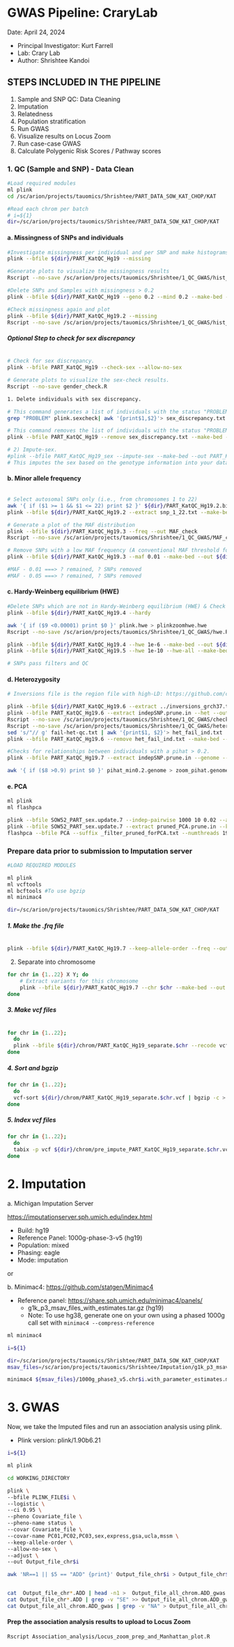 # GWAS Pipeline: CraryLab

Date: April 24, 2024

* Principal Investigator: Kurt Farrell
* Lab: Crary Lab
* Author: Shrishtee Kandoi


## STEPS INCLUDED IN THE PIPELINE

1. Sample and SNP QC: Data Cleaning
2. Imputation
3. Relatedness
4. Population stratification
5. Run GWAS
6. Visualize results on Locus Zoom
7. Run case-case GWAS
8. Calculate Polygenic Risk Scores / Pathway scores


### 1. QC (Sample and SNP) - Data Clean

```bash
#Load required modules
ml plink
cd /sc/arion/projects/tauomics/Shrishtee/PART_DATA_SOW_KAT_CHOP/KAT

#Read each chrom per batch
# i=${1}
dir=/sc/arion/projects/tauomics/Shrishtee/PART_DATA_SOW_KAT_CHOP/KAT
```

#### a. Missingness of SNPs and individuals

```bash
#Investigate missingness per individual and per SNP and make histograms
plink --bfile ${dir}/PART_KatQC_Hg19 --missing

#Generate plots to visualize the missingness results
Rscript --no-save /sc/arion/projects/tauomics/Shrishtee/1_QC_GWAS/hist_miss.R

#Delete SNPs and Samples with missingness > 0.2
plink --bfile ${dir}/PART_KatQC_Hg19 --geno 0.2 --mind 0.2 --make-bed --out ${dir}/PART_KatQC_Hg19.2 -keep-allele-order

#Check missingness again and plot
plink --bfile ${dir}/PART_KatQC_Hg19.2 --missing
Rscript --no-save /sc/arion/projects/tauomics/Shrishtee/1_QC_GWAS/hist_miss.R
```


##### Optional Step to check for sex discrepancy

```bash

# Check for sex discrepancy.
plink --bfile PART_KatQC_Hg19 --check-sex --allow-no-sex

# Generate plots to visualize the sex-check results.
Rscript --no-save gender_check.R

1. Delete individuals with sex discrepancy.

# This command generates a list of individuals with the status "PROBLEM".
grep "PROBLEM" plink.sexcheck| awk '{print$1,$2}'> sex_discrepancy.txt

# This command removes the list of individuals with the status "PROBLEM".
plink --bfile PART_KatQC_Hg19 --remove sex_discrepancy.txt --make-bed --out PART_KatQC_Hg19_sex

# 2) Impute-sex.
#plink --bfile PART_KatQC_Hg19_sex --impute-sex --make-bed --out PART_KatQC_Hg19_imputed_sex
# This imputes the sex based on the genotype information into your data set.

```

#### b. Minor allele frequency

```bash

# Select autosomal SNPs only (i.e., from chromosomes 1 to 22)
awk '{ if ($1 >= 1 && $1 <= 22) print $2 }' ${dir}/PART_KatQC_Hg19.2.bim > snp_1_22.txt
plink --bfile ${dir}/PART_KatQC_Hg19.2 --extract snp_1_22.txt --make-bed --out ${dir}/PART_KatQC_Hg19.3

# Generate a plot of the MAF distribution
plink --bfile ${dir}/PART_KatQC_Hg19.3 --freq --out MAF_check
Rscript --no-save /sc/arion/projects/tauomics/Shrishtee/1_QC_GWAS/MAF_check.R

# Remove SNPs with a low MAF frequency (A conventional MAF threshold for a regular GWAS is between 0.01 or 0.05, depending on sample size)
plink --bfile ${dir}/PART_KatQC_Hg19.3 --maf 0.01 --make-bed --out ${dir}/PART_KatQC_Hg19.4

#MAF - 0.01 ===> ? remained, ? SNPs removed
#MAF - 0.05 ===> ? remained, ? SNPs removed

```

#### c. Hardy-Weinberg equilibrium (HWE)

```bash
#Delete SNPs which are not in Hardy-Weinberg equilibrium (HWE) & Check the distribution of HWE p-values of all SNPs
plink --bfile ${dir}/PART_KatQC_Hg19.4 --hardy

awk '{ if ($9 <0.00001) print $0 }' plink.hwe > plinkzoomhwe.hwe
Rscript --no-save /sc/arion/projects/tauomics/Shrishtee/1_QC_GWAS/hwe.R

plink --bfile ${dir}/PART_KatQC_Hg19.4 --hwe 1e-6 --make-bed --out ${dir}/PART_KatQC_Hg19.5
plink --bfile ${dir}/PART_KatQC_Hg19.5 --hwe 1e-10 --hwe-all --make-bed --out ${dir}/PART_KatQC_Hg19.6

# SNPs pass filters and QC

```

#### d. Heterozygosity

```bash
# Inversions file is the region file with high-LD: https://github.com/cran/plinkQC/blob/master/inst/extdata/high-LD-regions-hg19-GRCh37.txt

plink --bfile ${dir}/PART_KatQC_Hg19.6 --extract ../inversions_grch37.txt --range --indep-pairwise 50 5 0.2 --out indepSNP
plink --bfile PART_KatQC_Hg19.6 --extract indepSNP.prune.in --het --out R_check
Rscript --no-save /sc/arion/projects/tauomics/Shrishtee/1_QC_GWAS/check_heterozygosity_rate.R
Rscript --no-save /sc/arion/projects/tauomics/Shrishtee/1_QC_GWAS/heterozygosity_outliers_list.R
sed 's/"// g' fail-het-qc.txt | awk '{print$1, $2}'> het_fail_ind.txt
plink --bfile PART_KatQC_Hg19.6 --remove het_fail_ind.txt --make-bed --out PART_KatQC_Hg19.7

```

```bash
#Checks for relationships between individuals with a pihat > 0.2.
plink --bfile PART_KatQC_Hg19.7 --extract indepSNP.prune.in --genome --min 0.2 --out pihat_min0.2

awk '{ if ($8 >0.9) print $0 }' pihat_min0.2.genome > zoom_pihat.genome

```

#### e. PCA

```bash
ml plink
ml flashpca

plink --bfile SOW52_PART_sex.update.7 --indep-pairwise 1000 10 0.02 --autosome --keep-allele-order --out pruned_PCA
plink --bfile SOW52_PART_sex.update.7 --extract pruned_PCA.prune.in --keep-allele-order --make-bed --out PCA
flashpca --bfile PCA --suffix _filter_pruned_forPCA.txt --numthreads 19
```

### Prepare data prior to submission to Imputation server


```bash
#LOAD REQUIRED MODULES

ml plink
ml vcftools
ml bcftools #To use bgzip
ml minimac4

dir=/sc/arion/projects/tauomics/Shrishtee/PART_DATA_SOW_KAT_CHOP/KAT
```

##### 1. Make the .frq file

```bash

plink --bfile ${dir}/PART_KatQC_Hg19.7 --keep-allele-order --freq --out ${dir}/PART_KatQC_Hg19.7 --allow-no-sex
```
2. Separate into chromosome

```bash
for chr in {1..22} X Y; do
    # Extract variants for this chromosome
    plink --bfile ${dir}/PART_KatQC_Hg19.7 --chr $chr --make-bed --out ${dir}/chrom/PART_KatQC_Hg19_separate.$chr
done
```

##### 3. Make vcf files

```bash

for chr in {1..22};
  do
  plink --bfile ${dir}/chrom/PART_KatQC_Hg19_separate.$chr --recode vcf --chr $chr --out ${dir}/chrom/PART_KatQC_Hg19_separate.$chr --allow-no-sex
done
```

##### 4. Sort and bgzip

```bash
for chr in {1..22};
  do
  vcf-sort ${dir}/chrom/PART_KatQC_Hg19_separate.$chr.vcf | bgzip -c > ${dir}/chrom/pre_impute_PART_KatQC_Hg19_separate.$chr.vcf.gz
done
```

##### 5. Index vcf files

```bash
for chr in {1..22};
  do
  tabix -p vcf ${dir}/chrom/pre_impute_PART_KatQC_Hg19_separate.$chr.vcf.gz
done
```



# 2. Imputation

a. Michigan Imputation Server

https://imputationserver.sph.umich.edu/index.html

* Build: hg19
* Reference Panel: 1000g-phase-3-v5 (hg19)
* Population: mixed
* Phasing: eagle
* Mode: imputation

or 

b. Minimac4: https://github.com/statgen/Minimac4

* Reference panel: https://share.sph.umich.edu/minimac4/panels/
    * g1k_p3_msav_files_with_estimates.tar.gz (hg19)
    * Note: To use hg38, generate one on your own using a phased 1000g call set with `minimac4 --compress-reference`

```bash
ml minimac4

i=${1}

dir=/sc/arion/projects/tauomics/Shrishtee/PART_DATA_SOW_KAT_CHOP/KAT
msav_files=/sc/arion/projects/tauomics/Shrishtee/Imputation/g1k_p3_msav_files_with_estimates

minimac4 ${msav_files}/1000g_phase3_v5.chr$i.with_parameter_estimates.msav ${dir}/chrom/pre_impute_PART_KatQC_Hg19_separate.$i.vcf.gz -o ${dir}/Imputed/imputed_PART_KatQC_Hg19_separate.$i.vcf.gz

```


# 3. GWAS

Now, we take the Imputed files and run an association analysis using plink.
* Plink version: plink/1.90b6.21

```bash
i=${1}

ml plink

cd WORKING_DIRECTORY

plink \
--bfile PLINK_FILE$i \
--logistic \
--ci 0.95 \
--pheno Covariate_file \
--pheno-name status \
--covar Covariate_file \
--covar-name PC01,PC02,PC03,sex,express,gsa,ucla,mssm \
--keep-allele-order \
--allow-no-sex \
--adjust \
--out Output_file_chr$i

awk 'NR==1 || $5 == "ADD" {print}' Output_file_chr$i > Output_file_chr$i.ADD


cat  Output_file_chr*.ADD | head -n1 >  Output_file_all_chrom.ADD_gwas
cat Output_file_chr*.ADD | grep -v "SE" >> Output_file_all_chrom.ADD_gwas
cat Output_file_all_chrom.ADD_gwas | grep -v "NA" > Output_file_all_chrom.ADD_gwas_without_NA

```

#### Prep the association analysis results to upload to Locus Zoom
```Rscript Association_analysis/Locus_zoom_prep_and_Manhattan_plot.R ```



